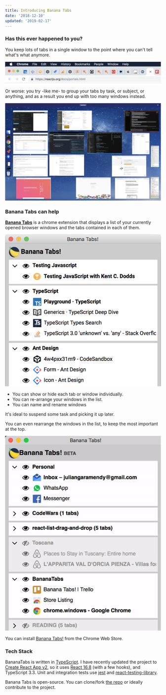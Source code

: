 ```yaml
---
title: Introducing Banana Tabs
date: '2018-12-10'
updated: '2019-02-17'
---
```


### Has this ever happened to you?

You keep lots of tabs in a single window to the point where you can't tell what's what anymore.

![too many tabs](./too-many-tabs.png)

Or worse: you try -like me- to group your tabs by task, or subject, or anything, and as a result you end up with too many windows instead.

![too many windows](./too-many-windows.png)

### Banana Tabs can help

[**Banana Tabs**](https://goo.gl/AyrUQL) is a chrome extension that displays a list of your currently opened browser windows and the tabs contained in each of them.

![Banana Tabs extension](./bananatabs-list-wins-short.png)

* You can show or hide each tab or window individually. 
* You can re-arrange your windows in the list.
* You can name and rename windows

It's ideal to suspend some task and picking it up later. 

You can even rearrange the windows in the list, to keep the most important at the top.

![Banana Tabs extension while user drags a window group](./bananatabs-drag-drop.gif)

You can install [Banana Tabs!](https://goo.gl/AyrUQL) from the Chrome Web Store.

### Tech Stack

BananaTabs is written in [TypeScript](https://github.com/Microsoft/TypeScript). I have recently updated the project to [Create React App v2](https://github.com/facebook/create-react-app), so it uses [React 16.8](https://github.com/facebook/react) (with a few hooks), and TypeScript 3.3. Unit and integration tests use [jest](https://github.com/facebook/jest) and [react-testing-library](https://github.com/kentcdodds/react-testing-library).

Banana Tabs is open-source. You can clone/fork [the repo](https://github.com/julianG/bananatabs) or ideally contribute to the project.
